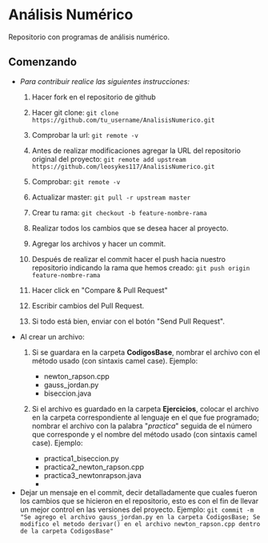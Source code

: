# Análisis Numérico
Repositorio con programas de análisis numérico.

## Comenzando
* _Para contribuir realice las siguientes instrucciones:_
	1. Hacer fork en el repositorio de github

	2. Hacer git clone:
		`git clone https://github.com/tu_username/AnalisisNumerico.git`

	3. Comprobar la url:
		`git remote -v`

	4. Antes de realizar modificaciones agregar la URL del repositorio original del proyecto:
		`git remote add upstream https://github.com/leosykes117/AnalisisNumerico.git`

	5. Comprobar:
		`git remote -v`

	6. Actualizar master:
		`git pull -r upstream master`

	7. Crear tu rama:
		`git checkout -b feature-nombre-rama`

	8. Realizar todos los cambios que se desea hacer al proyecto.

	9. Agregar los archivos y hacer un commit.

	10. Después de realizar el commit hacer el push hacia nuestro repositorio indicando la rama que hemos creado:
		`git push origin feature-nombre-rama`

	11. Hacer click en "Compare & Pull Request"

	12. Escribir cambios del Pull Request.

	13. Si todo está bien, enviar con el botón "Send Pull Request".
* Al crear un archivo:
	1. Si se guardara en la carpeta **CodigosBase**, nombrar el archivo con el método  usado (con sintaxis camel case). Ejemplo:
		* newton_rapson.cpp
		* gauss_jordan.py
		* biseccion.java

	2. Si el archivo es guardado en la carpeta **Ejercicios**, colocar el archivo en la carpeta correspondiente al lenguaje en el que fue programado; nombrar el archivo con la palabra "_practica_" seguida de el número que corresponde y el nombre del método usado (con sintaxis camel case). Ejemplo:
		* practica1_biseccion.py
		*	practica2_newton_rapson.cpp
		*	practica3_newtonrapson.java
		*
* Dejar un mensaje en el commit, decir detalladamente que cuales fueron los cambios que se hicieron en el repositorio, esto es con el fin de llevar un mejor control en las versiones del proyecto. Ejemplo:
	`git commit -m "Se agrego el archivo gauss_jordan.py en la carpeta CodigosBase; Se modifico el metodo derivar() en el archivo newton_rapson.cpp dentro de la carpeta CodigosBase"`
